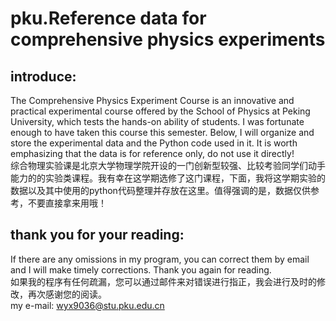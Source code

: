 # pku.Reference data for comprehensive physics experiments
## introduce:
The Comprehensive Physics Experiment Course is an innovative and practical experimental course offered by the School of Physics at Peking University, which tests the hands-on ability of students. I was fortunate enough to have taken this course this semester. Below, I will organize and store the experimental data and the Python code used in it. It is worth emphasizing that the data is for reference only, do not use it directly!
<br>
综合物理实验课是北京大学物理学院开设的一门创新型较强、比较考验同学们动手能力的的实验类课程。我有幸在这学期选修了这门课程，下面，我将这学期实验的数据以及其中使用的python代码整理并存放在这里。值得强调的是，数据仅供参考，不要直接拿来用哦！









## thank you for your reading:
If there are any omissions in my program, you can correct them by email and I will make timely corrections. Thank you again for reading.
<br>
如果我的程序有任何疏漏，您可以通过邮件来对错误进行指正，我会进行及时的修改，再次感谢您的阅读。
<br>
my e-mail: wyx9036@stu.pku.edu.cn
